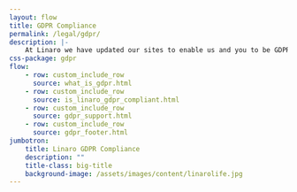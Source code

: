 ```yaml
---
layout: flow
title: GDPR Compliance
permalink: /legal/gdpr/
description: |-
    At Linaro we have updated our sites to enable us and you to be GDPR compliant.
css-package: gdpr
flow:
    - row: custom_include_row
      source: what_is_gdpr.html
    - row: custom_include_row
      source: is_linaro_gdpr_compliant.html
    - row: custom_include_row
      source: gdpr_support.html
    - row: custom_include_row
      source: gdpr_footer.html
jumbotron:
    title: Linaro GDPR Compliance
    description: ""
    title-class: big-title
    background-image: /assets/images/content/linarolife.jpg
---
```

